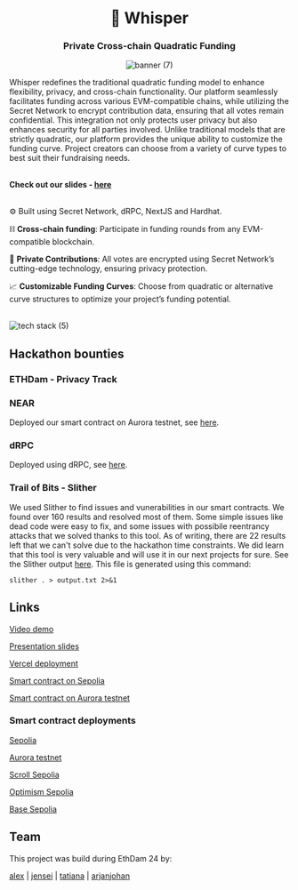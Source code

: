 <div align="center">
  <h1 align="center">🤫 Whisper</h1>
  <h3>Private Cross-chain Quadratic Funding</h3>
  
![banner (7)](https://github.com/ethdam24-quadratic/secret-repo/assets/101796507/524f48ae-bd05-4d8b-b7dc-4f57492dea89)
</div>

Whisper redefines the traditional quadratic funding model to enhance flexibility, privacy, and cross-chain functionality. Our platform seamlessly facilitates funding across various EVM-compatible chains, while utilizing the Secret Network to encrypt contribution data, ensuring that all votes remain confidential. This integration not only protects user privacy but also enhances security for all parties involved. Unlike traditional models that are strictly quadratic, our platform provides the unique ability to customize the funding curve. Project creators can choose from a variety of curve types to best suit their fundraising needs.<br><br>

**Check out our slides - [here](https://github.com/ethdam24-quadratic/secret-repo/blob/main/SLIDES.md) <br><br>**

⚙️ Built using Secret Network, dRPC, NextJS and Hardhat.

⛓️ **Cross-chain funding**: Participate in funding rounds from any EVM-compatible blockchain.

🔏 **Private Contributions**: All votes are encrypted using Secret Network’s cutting-edge technology, ensuring privacy protection.

📈 **Customizable Funding Curves**: Choose from quadratic or alternative curve structures to optimize your project’s funding potential.<br><br>

![tech stack (5)](https://github.com/ethdam24-quadratic/secret-repo/assets/101796507/6e54f7f1-529b-4b61-b32c-be16a16d0632)

## Hackathon bounties

### ETHDam - Privacy Track

### NEAR

Deployed our smart contract on Aurora testnet, see [here](https://explorer.testnet.aurora.dev/address/0x072117443CEb3920d9D95d2F005b23FeC9E761aD).

### dRPC

Deployed using dRPC, see [here](https://github.com/ethdam24-quadratic/secret-repo/blob/4300b8cc0d541eb2f804f10b690959a6def031e6/packages/hardhat/hardhat.config.ts#L54).

### Trail of Bits - Slither

We used Slither to find issues and vunerabilities in our smart contracts. We found over 160 results and resolved most of them. Some simple issues like dead code were easy to fix, and some issues with possibile reentrancy attacks that we solved thanks to this tool. As of writing, there are 22 results left that we can't solve due to the hackathon time constraints. We did learn that this tool is very valuable and will use it in our next projects for sure. See the Slither output [here](https://github.com/ethdam24-quadratic/secret-repo/blob/8a836b64df14884b867c4bb847eb89416977d735/packages/hardhat/slither_output.txt). This file is generated using this command:

`slither . > output.txt 2>&1`

## Links

[Video demo](todo)

[Presentation slides](https://github.com/ethdam24-quadratic/secret-repo/blob/main/SLIDES.md)

[Vercel deployment](https://secret-repo-nextjs.vercel.app/)

[Smart contract on Sepolia](https://sepolia.etherscan.io/address/0x5D1Fc9da0af509d69a17b6Aa150886dB6597B347#code)

[Smart contract on Aurora testnet](https://explorer.testnet.aurora.dev/address/0x072117443CEb3920d9D95d2F005b23FeC9E761aD)

### Smart contract deployments

[Sepolia](https://sepolia.etherscan.io/address/0x5D1Fc9da0af509d69a17b6Aa150886dB6597B347#code)

[Aurora testnet](https://explorer.testnet.aurora.dev/address/0x44CbD15D584f2D7865232123146e8e20404c6952)

[Scroll Sepolia](https://sepolia.scrollscan.dev/address/0x0C5f513C471Dd702Af44a7BF82602308b1D66Ac3)

[Optimism Sepolia](https://sepolia-optimism.etherscan.io/address/0x7d671aed0E98286525a94b2F56422375EFc79886)

[Base Sepolia](https://sepolia.basescan.org/address/0xab2EE87906222B433AF6836b1f1588b79294f67e)

## Team

This project was build during EthDam 24 by:

[alex](https://twitter.com/Secret_Saturn_) | [jensei](https://x.com/jensei_) | [tatiana](https://x.com/ilge_ustun/) | [arjanjohan](https://x.com/arjanjohan/)
